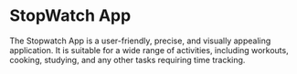 # StopWatch App

The Stopwatch App is a user-friendly, precise, and visually appealing application. It is suitable for a wide range of activities, including workouts, cooking, studying, and any other tasks requiring time tracking. 
